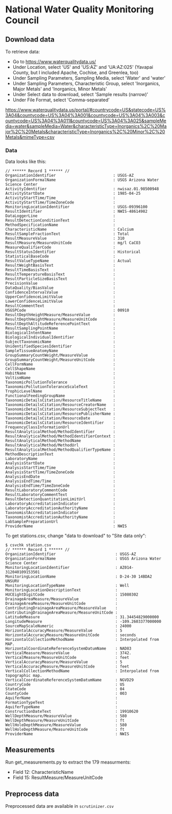 # National Water Quality Monitoring Council

## Download data
To retrieve data:

- Go to https://www.waterqualitydata.us/
- Under Location, select 'US' and 'US:AZ' and 'UA:AZ:025' (Yavapai County, but I included Apache, Cochise, and Greenlea, too)
- Under Sampling Parameters, Sampling Media, select 'Water' and 'water'
- Under Sampling Parameters, Characteristic Group, select 'Inorganics, Major Metals' and 'Inorganics, Minor Metals'
- Under Select data to download, select 'Sample results (narrow)'
- Under File Format, select 'Comma-separated’

https://www.waterqualitydata.us/portal/#countrycode=US&statecode=US%3A04&countycode=US%3A04%3A001&countycode=US%3A04%3A003&countycode=US%3A04%3A011&countycode=US%3A04%3A025&sampleMedia=water&sampleMedia=Water&characteristicType=Inorganics%2C%20Major%2C%20Metals&characteristicType=Inorganics%2C%20Minor%2C%20Metals&mimeType=csv


### Data

Data looks like this:

```
// ****** Record 1 ****** //
OrganizationIdentifier                         : USGS-AZ
OrganizationFormalName                         : USGS Arizona Water Science Center
ActivityIdentifier                             : nwisaz.01.98500948
ActivityStartDate                              : 1985-04-25
ActivityStartTime/Time                         : 
ActivityStartTime/TimeZoneCode                 : 
MonitoringLocationIdentifier                   : USGS-09396100
ResultIdentifier                               : NWIS-48614982
DataLoggerLine                                 : 
ResultDetectionConditionText                   : 
MethodSpecificationName                        : 
CharacteristicName                             : Calcium
ResultSampleFractionText                       : Total
ResultMeasureValue                             : 310
ResultMeasure/MeasureUnitCode                  : mg/l CaCO3
MeasureQualifierCode                           : 
ResultStatusIdentifier                         : Historical
StatisticalBaseCode                            : 
ResultValueTypeName                            : Actual
ResultWeightBasisText                          : 
ResultTimeBasisText                            : 
ResultTemperatureBasisText                     : 
ResultParticleSizeBasisText                    : 
PrecisionValue                                 : 
DataQuality/BiasValue                          : 
ConfidenceIntervalValue                        : 
UpperConfidenceLimitValue                      : 
LowerConfidenceLimitValue                      : 
ResultCommentText                              : 
USGSPCode                                      : 00910
ResultDepthHeightMeasure/MeasureValue          : 
ResultDepthHeightMeasure/MeasureUnitCode       : 
ResultDepthAltitudeReferencePointText          : 
ResultSamplingPointName                        : 
BiologicalIntentName                           : 
BiologicalIndividualIdentifier                 : 
SubjectTaxonomicName                           : 
UnidentifiedSpeciesIdentifier                  : 
SampleTissueAnatomyName                        : 
GroupSummaryCountWeight/MeasureValue           : 
GroupSummaryCountWeight/MeasureUnitCode        : 
CellFormName                                   : 
CellShapeName                                  : 
HabitName                                      : 
VoltismName                                    : 
TaxonomicPollutionTolerance                    : 
TaxonomicPollutionToleranceScaleText           : 
TrophicLevelName                               : 
FunctionalFeedingGroupName                     : 
TaxonomicDetailsCitation/ResourceTitleName     : 
TaxonomicDetailsCitation/ResourceCreatorName   : 
TaxonomicDetailsCitation/ResourceSubjectText   : 
TaxonomicDetailsCitation/ResourcePublisherName : 
TaxonomicDetailsCitation/ResourceDate          : 
TaxonomicDetailsCitation/ResourceIdentifier    : 
FrequencyClassInformationUrl                   : 
ResultAnalyticalMethod/MethodIdentifier        : 
ResultAnalyticalMethod/MethodIdentifierContext : 
ResultAnalyticalMethod/MethodName              : 
ResultAnalyticalMethod/MethodUrl               : 
ResultAnalyticalMethod/MethodQualifierTypeName : 
MethodDescriptionText                          : 
LaboratoryName                                 : 
AnalysisStartDate                              : 
AnalysisStartTime/Time                         : 
AnalysisStartTime/TimeZoneCode                 : 
AnalysisEndDate                                : 
AnalysisEndTime/Time                           : 
AnalysisEndTime/TimeZoneCode                   : 
ResultLaboratoryCommentCode                    : 
ResultLaboratoryCommentText                    : 
ResultDetectionQuantitationLimitUrl            : 
LaboratoryAccreditationIndicator               : 
LaboratoryAccreditationAuthorityName           : 
TaxonomistAccreditationIndicator               : 
TaxonomistAccreditationAuthorityName           : 
LabSamplePreparationUrl                        : 
ProviderName                                   : NWIS
```

To get stations.csv, change "data to download" to "Site data only":

```
$ csvchk station.csv
// ****** Record 1 ****** //
OrganizationIdentifier                          : USGS-AZ
OrganizationFormalName                          : USGS Arizona Water Science Center
MonitoringLocationIdentifier                    : AZ014-312040109153501
MonitoringLocationName                          : D-24-30 14BDA2 UNSURV
MonitoringLocationTypeName                      : Well
MonitoringLocationDescriptionText               :
HUCEightDigitCode                               : 15080302
DrainageAreaMeasure/MeasureValue                :
DrainageAreaMeasure/MeasureUnitCode             :
ContributingDrainageAreaMeasure/MeasureValue    :
ContributingDrainageAreaMeasure/MeasureUnitCode :
LatitudeMeasure                                 : 31.34454829000000
LongitudeMeasure                                : -109.2603377000000
SourceMapScaleNumeric                           : 24000
HorizontalAccuracyMeasure/MeasureValue          : 5
HorizontalAccuracyMeasure/MeasureUnitCode       : seconds
HorizontalCollectionMethodName                  : Interpolated from MAP.
HorizontalCoordinateReferenceSystemDatumName    : NAD83
VerticalMeasure/MeasureValue                    : 3742.
VerticalMeasure/MeasureUnitCode                 : feet
VerticalAccuracyMeasure/MeasureValue            : 5
VerticalAccuracyMeasure/MeasureUnitCode         : feet
VerticalCollectionMethodName                    : Interpolated from topographic map.
VerticalCoordinateReferenceSystemDatumName      : NGVD29
CountryCode                                     : US
StateCode                                       : 04
CountyCode                                      : 003
AquiferName                                     :
FormationTypeText                               :
AquiferTypeName                                 :
ConstructionDateText                            : 19910620
WellDepthMeasure/MeasureValue                   : 580
WellDepthMeasure/MeasureUnitCode                : ft
WellHoleDepthMeasure/MeasureValue               : 580
WellHoleDepthMeasure/MeasureUnitCode            : ft
ProviderName                                    : NWIS
```

## Measurements

Run get_measurements.py to extract the 179 measurments:

* Field 12: CharacteristicName
* Field 15: ResultMeasure/MeasureUnitCode

## Preprocess data

Preprocessed data are available in `scrutinizer.csv`

